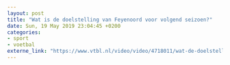 ```yaml
---
layout: post
title: "Wat is de doelstelling van Feyenoord voor volgend seizoen?"
date: Sun, 19 May 2019 23:04:45 +0200
categories: 
- sport 
- voetbal 
externe_link: "https://www.vtbl.nl/video/video/4718011/wat-de-doelstelling-van-feyenoord-voor-volgend-seizoen"
---
```



